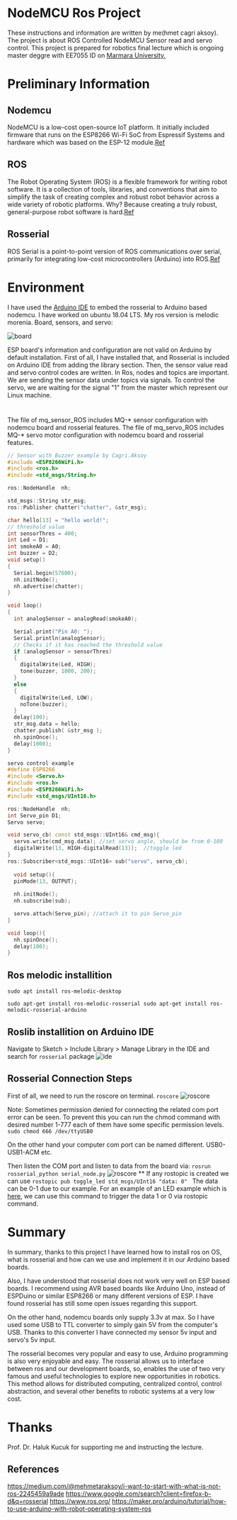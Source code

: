 # NodeMCU Ros Project
These instructions and information are written by me(hmet cagri aksoy). The project is about ROS Controlled NodeMCU Sensor read and servo control. This project is prepared for robotics final lecture which is ongoing master deggre with EE7055 ID on [Marmara University.](https://www.marmara.edu.tr/en)

# Preliminary Information
## Nodemcu
NodeMCU is a low-cost open-source IoT platform. It initially included firmware that runs on the ESP8266 Wi-Fi SoC from Espressif Systems and hardware which was based on the ESP-12 module.[Ref](https://en.wikipedia.org/wiki/NodeMCU)
## ROS 
The Robot Operating System (ROS) is a flexible framework for writing robot software. It is a collection of tools, libraries, and conventions that aim to simplify the task of creating complex and robust robot behavior across a wide variety of robotic platforms. Why? Because creating a truly robust, general-purpose robot software is hard.[Ref](https://www.ros.org/about-ros/)
## Rosserial
ROS Serial is a point-to-point version of ROS communications over serial, primarily for integrating low-cost microcontrollers (Arduino) into ROS.[Ref](http://wiki.ros.org/rosserial)

# Environment
I have used the [Arduino IDE](https://www.arduino.cc/en/main/software) to embed the rosserial to Arduino based nodemcu. I have worked on ubuntu 18.04 LTS. My ros version is melodic morenia.
Board, sensors, and servo:


![board](https://github.com/mcagriaksoy/ros_nodemcu_rosserial_sensor/blob/master/board_sensors_servo.jpg)

ESP board's information and configuration are not valid on Arduino by default installation. First of all, I have installed that, and Rosserial is included on Arduino IDE from adding the library section. Then, the sensor value read and servo control codes are written. In Ros, nodes and topics are important. We are sending the sensor data under topics via signals. To control the servo, we are waiting for the signal "1" from the master which represent our Linux machine.
#
The file of mq_sensor_ROS includes MQ-* sensor configuration with nodemcu board and rosserial features.
The file of mq_servo_ROS includes MQ-* servo motor configuration with nodemcu board and rosserial features.
``` cpp
// Sensor with Buzzer example by Cagri.Aksoy
#include <ESP8266WiFi.h>  
#include <ros.h>
#include <std_msgs/String.h>

ros::NodeHandle  nh;

std_msgs::String str_msg;
ros::Publisher chatter("chatter", &str_msg);

char hello[13] = "hello world!";
// threshold value
int sensorThres = 400;
int Led = D1;
int smokeA0 = A0;
int buzzer = D2;
void setup()
{
  Serial.begin(57600);
  nh.initNode();
  nh.advertise(chatter);
}

void loop()
{
  int analogSensor = analogRead(smokeA0);

  Serial.print("Pin A0: ");
  Serial.println(analogSensor);
  // Checks if it has reached the threshold value
  if (analogSensor > sensorThres)
  {
    digitalWrite(Led, HIGH);
    tone(buzzer, 1000, 200);
  }
  else
  {
    digitalWrite(Led, LOW);
    noTone(buzzer);
  }
  delay(100);
  str_msg.data = hello;
  chatter.publish( &str_msg );
  nh.spinOnce();
  delay(1000);
}
```
```cpp 
servo control example
#define ESP8266
#include <Servo.h> 
#include <ros.h>
#include <ESP8266WiFi.h>
#include <std_msgs/UInt16.h>

ros::NodeHandle  nh;
int Servo_pin D1;
Servo servo;

void servo_cb( const std_msgs::UInt16& cmd_msg){
  servo.write(cmd_msg.data); //set servo angle, should be from 0-180  
  digitalWrite(13, HIGH-digitalRead(13));  //toggle led  
}
ros::Subscriber<std_msgs::UInt16> sub("servo", servo_cb);
  
  void setup(){
  pinMode(13, OUTPUT);
  
  nh.initNode();
  nh.subscribe(sub);

  servo.attach(Servo_pin); //attach it to pin Servo_pin
}

void loop(){
  nh.spinOnce();
  delay(100);
}
```
## Ros melodic installition 

```sudo apt install ros-melodic-desktop```


``` sudo apt-get install ros-melodic-rosserial sudo apt-get install ros-melodic-rosserial-arduino ```
## Roslib installition on Arduino IDE

Navigate to Sketch > Include Library > Manage Library in the IDE and search for ```rosserial``` package
![ide](https://github.com/mcagriaksoy/ros_nodemcu_rosserial_sensor/blob/master/ide.JPG)

## Rosserial Connection Steps
First of all, we need to run the roscore on terminal. ``` roscore ```
![roscore](https://github.com/mcagriaksoy/ros_nodemcu_rosserial_sensor/blob/master/roscore.JPG)


Note: Sometimes permission denied for connecting the related com port error can be seen. To prevent this you can run the chmod command with desired number 1-777 each of them have some specific permission levels.  ```sudo chmod 666 /dev/ttyUSB0 ``` 

On the other hand your computer com port can be named different. USB0-USB1-ACM etc.


Then listen the COM port and listen to data from the board via: ```rosrun rosserial_python serial_node.py```
![roscore](https://github.com/mcagriaksoy/ros_nodemcu_rosserial_sensor/blob/master/rosrun.JPG)
**
If any rostopic is created we can use ```rostopic pub toggle_led std_msgs/UInt16 "data: 0" ```  The data can be 0-1 due to our example. For an example of an LED example which is [here](https://maker.pro/arduino/tutorial/how-to-use-arduino-with-robot-operating-system-ros), we can use this command to trigger the data 1 or 0 via rostopic command.

# Summary

In summary, thanks to this project I have learned how to install ros on OS, what is rosserial and how can we use and implement it in our Arduino based boards. 

Also, I have understood that rosserial does not work very well on ESP based boards. I recommend using AVR based boards like Arduino Uno, instead of ESPDuino or similar ESP8266 or many different versions of ESP. I have found rosserial has still some open issues regarding this support. 

On the other hand, nodemcu boards only supply 3.3v at max. So I have used some USB to TTL converter to simply gain 5V from the computer's USB. Thanks to this converter I have connected my sensor 5v input and servo's 5v input. 

The rosserial becomes very popular and easy to use, Arduino programming is also very enjoyable and easy. The rosserial allows us to interface between ros and our development boards, so, enables the use of two very famous and useful technologies to explore new opportunities in robotics. This method allows for distributed computing, centralized control, control abstraction, and several other benefits to robotic systems at a very low cost.
# Thanks
Prof. Dr. Haluk Kucuk for supporting me and instructing the lecture.

## References
https://medium.com/@mehmetaraksoy/i-want-to-start-with-what-is-not-ros-2245459a9ade
https://www.google.com/search?client=firefox-b-d&q=rosserial
https://www.ros.org/
https://maker.pro/arduino/tutorial/how-to-use-arduino-with-robot-operating-system-ros

